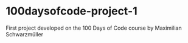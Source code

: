 # 100daysofcode-project-1
First project developed on the 100 Days of Code course by Maximilian Schwarzmüller
